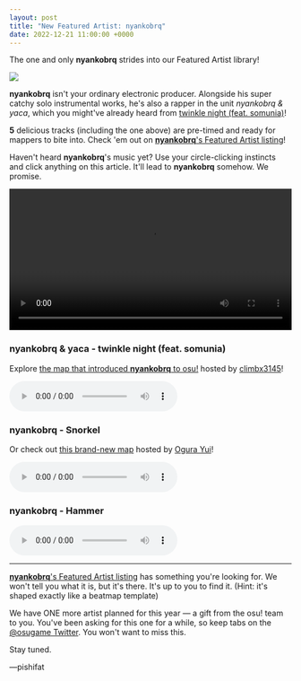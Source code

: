 ```yaml
---
layout: post
title: "New Featured Artist: nyankobrq"
date: 2022-12-21 11:00:00 +0000
---
```


The one and only **nyankobrq** strides into our Featured Artist library!

![](https://assets.ppy.sh/artists/330/header.jpg)

**nyankobrq** isn't your ordinary electronic producer. Alongside his super catchy solo instrumental works, he's also a rapper in the unit *nyankobrq & yaca*, which you might've already heard from [twinkle night (feat. somunia)](https://osu.ppy.sh/beatmapsets/1684705)!

**5** delicious tracks (including the one above) are pre-timed and ready for mappers to bite into. Check 'em out on [**nyankobrq**'s Featured Artist listing](https://osu.ppy.sh/beatmaps/artists/330)!

Haven't heard **nyankobrq**'s music yet? Use your circle-clicking instincts and click anything on this article. It'll lead to **nyankobrq** somehow. We promise.
 
<div align="center">
    <video width="100%" controls>
        <source src="https://assets.ppy.sh/artists/330/release_showcase.mp4" type="video/mp4" preload="none">
    </video>
</div>

### nyankobrq & yaca - twinkle night (feat. somunia)

Explore [the map that introduced **nyankobrq** to osu!](https://osu.ppy.sh/beatmapsets/1684705) hosted by [climbx3145](https://osu.ppy.sh/users/14014646)!

<audio controls>
    <source src="https://assets.ppy.sh/artists/330/Songs/nyankobrq%20_%20yaca%20-%20twinkle%20night%20(feat.%20somunia).mp3" type="audio/mpeg">
</audio>

### nyankobrq - Snorkel

Or check out [this brand-new map](https://osu.ppy.sh/beatmapsets/1886230) hosted by [Ogura Yui](https://osu.ppy.sh/users/6644401)!

<audio controls>
    <source src="https://assets.ppy.sh/artists/330/Songs/nyankobrq%20-%20Snorkel.mp3" type="audio/mpeg">
</audio>

### nyankobrq - Hammer

<audio controls>
    <source src="https://assets.ppy.sh/artists/330/Songs/nyankobrq%20-%20Hammer.mp3" type="audio/mpeg">
</audio>

---

[**nyankobrq**'s Featured Artist listing](https://osu.ppy.sh/beatmaps/artists/330) has something you're looking for. We won't tell you what it is, but it's there. It's up to you to find it. (Hint: it's shaped exactly like a beatmap template)

We have ONE more artist planned for this year — a gift from the osu! team to you. You've been asking for this one for a while, so keep tabs on the [@osugame Twitter](https://twitter.com/osugame). You won't want to miss this.

Stay tuned.

—pishifat
